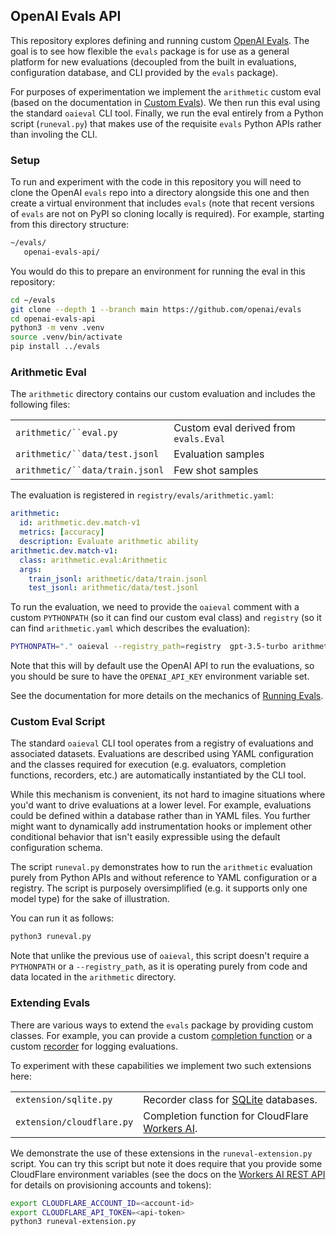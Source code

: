 ## OpenAI Evals API

This repository explores defining and running custom [OpenAI Evals](https://github.com/openai/evals). The goal is to see how flexible the `evals` package is for use as a general platform for new evaluations (decoupled from the built in evaluations, configuration database, and CLI provided by the `evals` package).

For purposes of experimentation we implement the `arithmetic` custom eval (based on the documentation in [Custom Evals](https://github.com/openai/evals/blob/main/docs/custom-eval.md)). We then run this eval using the standard `oaieval` CLI tool. Finally, we run the eval entirely from a Python script (`runeval.py`) that makes use of the requisite `evals` Python APIs rather than involing the CLI.

### Setup

To run and experiment with the code in this repository you will need to clone the OpenAI `evals` repo into a directory alongside this one and then create a virtual environment that includes `evals` (note that recent versions of `evals` are not on PyPI so cloning locally is required). For example, starting from this directory structure:

``` bash
~/evals/
   openai-evals-api/
```

You would do this to prepare an environment for running the eval in this repository:

``` bash
cd ~/evals
git clone --depth 1 --branch main https://github.com/openai/evals
cd openai-evals-api
python3 -m venv .venv
source .venv/bin/activate
pip install ../evals
```

### Arithmetic Eval

The `arithmetic` directory contains our custom evaluation and includes the following files:

|                                 |                                       |
|---------------------------------|---------------------------------------|
| `arithmetic/``eval.py`          | Custom eval derived from `evals.Eval` |
| `arithmetic/``data/test.jsonl`  | Evaluation samples                    |
| `arithmetic/``data/train.jsonl` | Few shot samples                      |

The evaluation is registered in `registry/evals/arithmetic.yaml`:

``` yaml
arithmetic:
  id: arithmetic.dev.match-v1
  metrics: [accuracy]
  description: Evaluate arithmetic ability
arithmetic.dev.match-v1:
  class: arithmetic.eval:Arithmetic
  args:
    train_jsonl: arithmetic/data/train.jsonl
    test_jsonl: arithmetic/data/test.jsonl
```

To run the evaluation, we need to provide the `oaieval` comment with a custom `PYTHONPATH` (so it can find our custom eval class) and `registry` (so it can find `arithmetic.yaml` which describes the evaluation):

``` bash
PYTHONPATH="." oaieval --registry_path=registry  gpt-3.5-turbo arithmetic
```

Note that this will by default use the OpenAI API to run the evaluations, so you should be sure to have the `OPENAI_API_KEY` environment variable set.

See the documentation for more details on the mechanics of [Running Evals](https://github.com/openai/evals/blob/main/docs/run-evals.md).

### Custom Eval Script

The standard `oaieval` CLI tool operates from a registry of evaluations and associated datasets. Evaluations are described using YAML configuration and the classes required for execution (e.g. evaluators, completion functions, recorders, etc.) are automatically instantiated by the CLI tool.

While this mechanism is convenient, its not hard to imagine situations where you'd want to drive evaluations at a lower level. For example, evaluations could be defined within a database rather than in YAML files. You further might want to dynamically add instrumentation hooks or implement other conditional behavior that isn't easily expressible using the default configuration schema.

The script `runeval.py` demonstrates how to run the `arithmetic` evaluation purely from Python APIs and without reference to YAML configuration or a registry. The script is purposely oversimplified (e.g. it supports only one model type) for the sake of illustration.

You can run it as follows:

``` bash
python3 runeval.py
```

Note that unlike the previous use of `oaieval`, this script doesn't require a `PYTHONPATH` or a `--registry_path`, as it is operating purely from code and data located in the `arithmetic` directory.

### Extending Evals

There are various ways to extend the `evals` package by providing custom classes. For example, you can provide a custom [completion function](https://github.com/openai/evals/blob/main/docs/completion-fns.md) or a custom [recorder](https://github.com/openai/evals/blob/main/evals/record.py) for logging evaluations.

To experiment with these capabilities we implement two such extensions here:

|                           |                                                                                                 |
|---------------------------|-------------------------------------------------------------------------------------------------|
| `extension/sqlite.py`     | Recorder class for [SQLite](https://sqlite.org/index.html) databases.                           |
| `extension/cloudflare.py` | Completion function for CloudFlare [Workers AI](https://developers.cloudflare.com/workers-ai/). |

We demonstrate the use of these extensions in the `runeval-extension.py` script. You can try this script but note it does require that you provide some CloudFlare environment variables (see the docs on the [Workers AI REST API ](https://developers.cloudflare.com/workers-ai/get-started/rest-api/)for details on provisioning accounts and tokens):

``` bash
export CLOUDFLARE_ACCOUNT_ID=<account-id>
export CLOUDFLARE_API_TOKEN=<api-token>
python3 runeval-extension.py
```